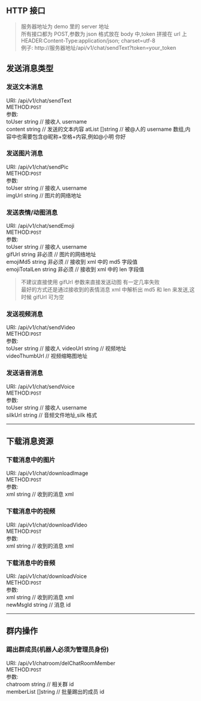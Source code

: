 ## HTTP 接口

> 服务器地址为 demo 里的 server 地址  
> 所有接口都为 POST,参数为 json 格式放在 body 中,token 拼接在 url 上  
> HEADER:Content-Type:application/json; charset=utf-8  
> 例子: http://服务器地址/api/v1/chat/sendText?token=your_token

## 发送消息类型

### 发送文本消息

URI: /api/v1/chat/sendText  
METHOD:`POST`  
参数:  
toUser string // 接收人 username  
content string // 发送的文本内容
atList []string // 被@人的 username 数组,内容中也需要包含@昵称+空格+内容,例如@小明 你好

### 发送图片消息

URI: /api/v1/chat/sendPic  
METHOD:`POST`  
参数:  
toUser string // 接收人 username  
imgUrl string // 图片的网络地址

### 发送表情/动图消息

URI: /api/v1/chat/sendEmoji  
METHOD:`POST`  
参数:  
toUser string // 接收人 username  
gifUrl string 非必须 // 图片的网络地址  
emojiMd5 string 非必须 // 接收到 xml 中的 md5 字段值  
emojiTotalLen string 非必须 // 接收到 xml 中的 len 字段值

> 不建议直接使用 gifUrl 参数来直接发送动图 有一定几率失败  
> 最好的方式还是通过接收到的表情消息 xml 中解析出 md5 和 len 来发送,这时候 gifUrl 可为空

### 发送视频消息

URI: /api/v1/chat/sendVideo  
METHOD:`POST`  
参数:  
toUser string // 接收人
videoUrl string // 视频地址  
videoThumbUrl // 视频缩略图地址

### 发送语音消息

URI: /api/v1/chat/sendVoice  
METHOD:`POST`  
参数:  
toUser string // 接收人 username  
silkUrl string // 音频文件地址,silk 格式

---

## 下载消息资源

### 下载消息中的图片

URI: /api/v1/chat/downloadImage  
METHOD:`POST`  
参数:  
xml string // 收到的消息 xml

### 下载消息中的视频

URI: /api/v1/chat/downloadVideo  
METHOD:`POST`  
参数:  
xml string // 收到的消息 xml

### 下载消息中的音频

URI: /api/v1/chat/downloadVoice  
METHOD:`POST`  
参数:  
xml string // 收到的消息 xml  
newMsgId string // 消息 id

---

## 群内操作

### 踢出群成员(机器人必须为管理员身份)

URI: /api/v1/chatroom/delChatRoomMember  
METHOD:`POST`  
参数:  
chatroom string // 相关群 id  
memberList []string // 批量踢出的成员 id
